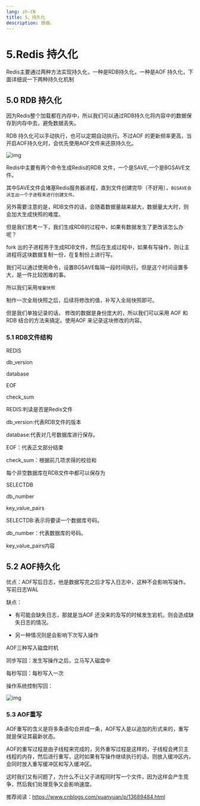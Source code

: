 ```yaml
---
lang: zh-CN
title: 5、持久化
description: 很细。
---
```





# 5.Redis 持久化

Redis主要通过两种方法实现持久化，一种是RDB持久化，一种是AOF 持久化，下面详细说一下两种持久化机制

<p id="RDB持久化"></p>


## 5.0 RDB 持久化

因为Redis整个加载都在内存中，所以我们可以通过RDB持久化将内容中的数据保存到内存中去，避免数据丢失。

RDB 持久化可以手动执行，也可以定期自动执行。不过AOF 的更新频率更高，当开启AOF持久化时，会优先使用AOF文件来还原持久化。

![img](https://chengxuchu-1301103198.cos.ap-beijing.myqcloud.com/Photo/202304221554820.png)

Redis中主要有两个命令生成Redis的RDB 文件，一个是SAVE,一个是BGSAVE文件。

其中SAVE文件会堵塞Redis服务器进程，直到文件创建完毕（不好用），`BGSAVE会派生出一个子进程来进行创建文件。`

另外需要注意的是，RDB文件的话，会随着数据量越来越大，数据量太大时，则会加大生成快照的难度。

但是我们思考一下，我们生成RDB的过程中，如果有数据发生了更改该怎么办呢？

fork 出的子进程用于生成RDB文件，然后在生成过程中，如果有写操作，则让主进程将这块数据复制一份，在复制份上进行写。

我们可以通过使用命令，设置BGSAVE每隔一段时间执行。但是这个时间设置多大，是一件比较困难的事。

所以我们采用`增量快照`

制作一次全局快照之后，后续将修改的值，补写入全局快照即可。

但是我们单独记录的话， 修改的数据是身份庞大的，所以我们可以采用 AOF 和 RDB 结合的方法来搞定。使用AOF 来记录这块修改的内容。

<p id="文件结构"></p>


### 5.1 RDB文件结构



REDIS


db_version


database


EOF


check_sum

REDIS:判读是否是Redis文件

db_version:代表RDB文件的版本

database:代表对几号数据库进行保存。

EOF：代表正文部分结束

check_sum：根据前几项求得的校验和

每个非空数据库在RDB文件中都可以保存为



SELECTDB


db_number


key_value_pairs

SELECTDB:表示将要读一个数据库号码。

db_number：代表数据库的号码。

key_value_pairs内容

<p id="AOF持久化"></p>


## 5.2 AOF持久化

优点：AOF写后日志，他是数据写完之后才写入日志中，这种不会影响写操作。写前日志WAL

缺点：

- 有可能会缺失日志，那就是当AOF 还没来的及写的时候发生宕机，则会造成缺失日志的情况。

- 另一种情况则是会影响下次写入操作

AOF三种写入磁盘时机

同步写回：发生写操作之后，立马写入磁盘中

每秒写回：每秒写入一次

操作系统控制写回：

![img](https://chengxuchu-1301103198.cos.ap-beijing.myqcloud.com/Photo/202304221554262.png)

<p id="AOF重写"></p>


### 5.3 AOF重写

AOF重写的含义是将多条语句合并成一条，AOF写入是以追加的形式来的，重写就是保证其最新状态。

AOF的重写过程是由子线程来完成的，另外重写过程是这样的，子线程会拷贝主线程的内存，然后进行重写，这时如果有写操作继续执行的话，则放入缓冲区内，会同时放入重写缓冲区和写入缓冲区。

这时我们又有问题了，为什么不让父子进程同时写一个文件，因为这样会产生竞争，然后我们处理竞争又会影响速度。

推荐阅读：https://www.cnblogs.com/xuanyuan/p/13689484.html
